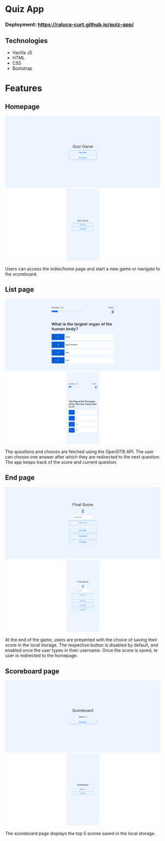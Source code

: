 # Quiz App
### Deployment: https://raluca-curt.github.io/quiz-app/

## Technologies
- Vanilla JS
- HTML
- CSS
- Bootstrap

# Features
## Homepage
![Homepage](/presentation/homepage.png)
![Homepage mb](/presentation/homepage_mb.png)

Users can access the index/home page and start a new game or navigate to the scoreboard.

## List page
![Game page](/presentation/game.png)
![Game mb page](/presentation/game_mb.png)

The questions and choices are fetched using the OpenDTB API. The user can choose one answer after which they are redirected to the next question. The app keeps track of the score and current question.

## End page
![End page](/presentation/end.png)
![End mb page](/presentation/end_mb.png)

At the end of the game, users are presented with the choice of saving their score in the local storage. The respective button is disabled by default, and enabled once the user types in their username. Once the score is saved, te user is redirected to the homepage.

## Scoreboard page
![Scoreboard page](/presentation/scoreboard.png)
![Scoreboard mb page](/presentation/scoreboard_mb.png)

The scoreboard page displays the top 5 scores saved in the local storage.
